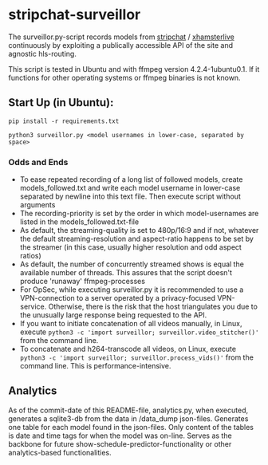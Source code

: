 # stripchat-surveillor

The surveillor.py-script records models from [stripchat](https://stripchat.com/) / [xhamsterlive](https://xhamsterlive.com/) continuously by exploiting a publically accessible API of the site and agnostic hls-routing.

This script is tested in Ubuntu and with ffmpeg version 4.2.4-1ubuntu0.1. If it functions for other operating systems or ffmpeg binaries is not known.

## Start Up (in Ubuntu):

```console
pip install -r requirements.txt
```

```console
python3 surveillor.py <model usernames in lower-case, separated by space>
```

### Odds and Ends

* To ease repeated recording of a long list of followed models, create models_followed.txt and write each model username in lower-case separated by newline into this text file. Then execute script without arguments
* The recording-priority is set by the order in which model-usernames are listed in the models_followed.txt-file
* As default, the streaming-quality is set to 480p/16:9 and if not, whatever the default streaming-resolution and aspect-ratio happens to be set by the streamer (in this case, usually higher resolution and odd aspect ratios)
* As default, the number of concurrently streamed shows is equal the available number of threads. This assures that the script doesn't produce 'runaway' ffmpeg-processes
* For OpSec, while executing surveillor.py it is recommended to use a VPN-connection to a server operated by a privacy-focused VPN-service. Otherwise, there is the risk that the host triangulates you due to the unusually large response being requested to the API.
* If you want to initiate concatenation of all videos manually, in Linux, execute `python3 -c 'import surveillor; surveillor.video_stitcher()'` from the command line.
* To concatenate and h264-transcode all videos, on Linux, execute `python3 -c 'import surveillor; surveillor.process_vids()'` from the command line. This is performance-intensive.
## Analytics

As of the commit-date of this README-file, analytics.py, when executed, generates a sqlite3-db from the data in /data_dump json-files. Generates one table for each model found in the json-files. Only content of the tables is date and time tags for when the model was on-line. Serves as the backbone for future show-schedule-predictor-functionality or other analytics-based functionalities.
